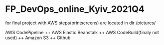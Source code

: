 # FP_DevOps_online_Kyiv_2021Q4
for final project with AWS
steps(printscreens) are located in dir /pictures/

AWS CodePipeline ++ AWS Elastic Beanstalk ++ AWS CodeBuild(finaly not used) ++ Amazon S3 ++ Github
